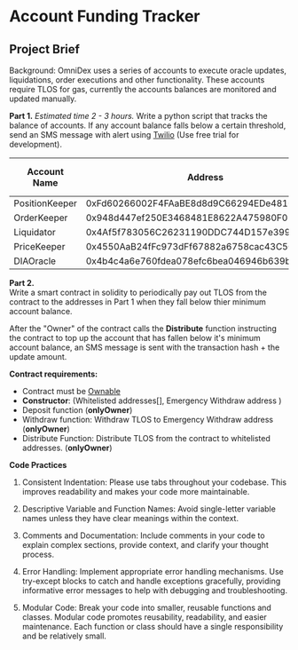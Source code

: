 # Account Funding Tracker

## **Project Brief**

Background: OmniDex uses a series of accounts to execute oracle updates, liquidations, order executions and other functionality. These accounts require TLOS for gas, currently the accounts balances are monitored and updated manually. 

**Part 1.**   *Estimated time 2 - 3 hours.* 
Write a python script that tracks the balance of accounts. If any account balance falls below a certain threshold, send an SMS message with alert using [Twilio](https://www.twilio.com/docs/notify/quickstart/sms) (Use free trial for development).


|Account Name| Address | Min Amount (TLOS) |
|--|--|--|
| PositionKeeper | 0xFd60266002F4FAaBE8d8d9C66294EDe4810C6f34 |200| 
|OrderKeeper|0x948d447ef250E3468481E8622A475980F01015e1|200| 
|Liquidator|0x4Af5f783056C26231190DDC744D157e399488bbD|200| 
|PriceKeeper|0x4550AaB24fFc973dFf67882a6758cac43C5Cc605|500| 
|DIAOracle|0x4b4c4a6e760fdea078efc6bea046946b639bddea|500| 


**Part 2.**  
Write a smart contract in solidity to periodically pay out TLOS from the contract to the addresses in Part 1 when they fall below thier minimum account balance. 

After the "Owner" of the contract calls the  **Distribute** function instructing the contract to top up the account that has fallen below it's minimum account balance, an SMS message is  sent with the transaction hash + the update amount. 

**Contract requirements:**

 - Contract must be [Ownable](https://github.com/OpenZeppelin/openzeppelin-contracts/blob/master/contracts/access/Ownable.sol)
 - **Constructor**:   (Whitelisted addresses[], Emergency Withdraw address )
 - Deposit function (**onlyOwner**) 
 - Withdraw function: Withdraw TLOS to Emergency Withdraw address  (**onlyOwner**)  
 - Distribute Function: Distribute TLOS from the contract to whitelisted addresses. (**onlyOwner**)



**Code Practices**
1.  Consistent Indentation: Please use tabs throughout your codebase. This improves readability and makes your code more maintainable.
    
2.  Descriptive Variable and Function Names: Avoid single-letter variable names unless they have clear meanings within the context.
    
3.  Comments and Documentation: Include comments in your code to explain complex sections, provide context, and clarify your thought process.
    
4.  Error Handling: Implement appropriate error handling mechanisms. Use try-except blocks to catch and handle exceptions gracefully, providing informative error messages to help with debugging and troubleshooting.
    
5.  Modular Code: Break your code into smaller, reusable functions and classes. Modular code promotes reusability, readability, and easier maintenance. Each function or class should have a single responsibility and be relatively small.
